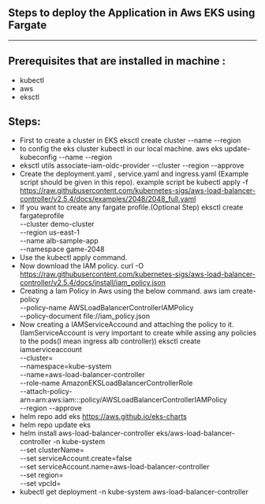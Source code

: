 Steps to deploy the Application in Aws EKS using Fargate
----------------------------------------------------------
----------------------------------------------------------

Prerequisites that are installed in machine :
---------------------------------------------
 - kubectl
 - aws
 - eksctl

Steps:
------

 - First to create a cluster in EKS
   eksctl create cluster --name <ClusterName> --region <RegionName>
 - to config the eks cluster kubectl in our local machine.
   aws eks update-kubeconfig --name <ClusterName> --region <RegionName>
 - eksctl utils associate-iam-oidc-provider --cluster <ClusterName> --region <RegionName> --approve
 - Create the deployment.yaml , service.yaml and ingress.yaml (Example script should be given in this repo).
   example script be
   kubectl apply -f https://raw.githubusercontent.com/kubernetes-sigs/aws-load-balancer-controller/v2.5.4/docs/examples/2048/2048_full.yaml
 - If you want to create any fargate profile.(Optional Step)
   eksctl create fargateprofile \
    --cluster demo-cluster \
    --region us-east-1 \
    --name alb-sample-app \
    --namespace game-2048  
 - Use the kubectl apply command.
 - Now download the IAM policy.
   curl -O https://raw.githubusercontent.com/kubernetes-sigs/aws-load-balancer-controller/v2.5.4/docs/install/iam_policy.json
 - Creating a Iam Policy in Aws using the below command.
   aws iam create-policy \
    --policy-name AWSLoadBalancerControllerIAMPolicy \
    --policy-document file://iam_policy.json
 - Now creating a IAMServiceAccound and attaching the policy to it.(IamServiceAccount is very important to create while assing any policies to the pods(I mean ingress alb controller))
   eksctl create iamserviceaccount \
  --cluster=<your-cluster-name> \
  --namespace=kube-system \
  --name=aws-load-balancer-controller \
  --role-name AmazonEKSLoadBalancerControllerRole \
  --attach-policy-arn=arn:aws:iam::<your-aws-account-id>:policy/AWSLoadBalancerControllerIAMPolicy \
   --region <RegionName>
  --approve
 - helm repo add eks https://aws.github.io/eks-charts
 - helm repo update eks
 - helm install aws-load-balancer-controller eks/aws-load-balancer-controller -n kube-system \
  --set clusterName=<your-cluster-name> \
  --set serviceAccount.create=false \
  --set serviceAccount.name=aws-load-balancer-controller \
  --set region=<region> \
  --set vpcId=<your-vpc-id>
 - kubectl get deployment -n kube-system aws-load-balancer-controller
   

